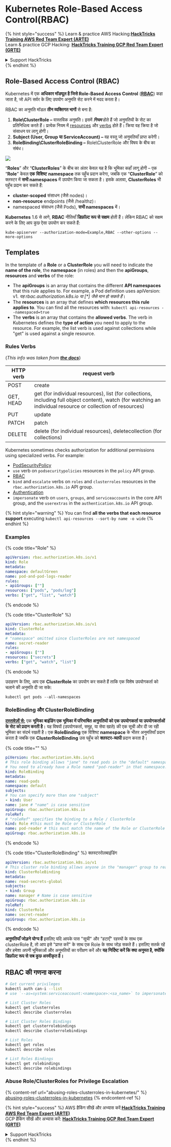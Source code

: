 # Kubernetes Role-Based Access Control(RBAC)

{% hint style="success" %}
Learn & practice AWS Hacking:<img src="../../.gitbook/assets/image (1) (1) (1) (1).png" alt="" data-size="line">[**HackTricks Training AWS Red Team Expert (ARTE)**](https://training.hacktricks.xyz/courses/arte)<img src="../../.gitbook/assets/image (1) (1) (1) (1).png" alt="" data-size="line">\
Learn & practice GCP Hacking: <img src="../../.gitbook/assets/image (2) (1).png" alt="" data-size="line">[**HackTricks Training GCP Red Team Expert (GRTE)**<img src="../../.gitbook/assets/image (2) (1).png" alt="" data-size="line">](https://training.hacktricks.xyz/courses/grte)

<details>

<summary>Support HackTricks</summary>

* Check the [**subscription plans**](https://github.com/sponsors/carlospolop)!
* **Join the** 💬 [**Discord group**](https://discord.gg/hRep4RUj7f) or the [**telegram group**](https://t.me/peass) or **follow** us on **Twitter** 🐦 [**@hacktricks\_live**](https://twitter.com/hacktricks_live)**.**
* **Share hacking tricks by submitting PRs to the** [**HackTricks**](https://github.com/carlospolop/hacktricks) and [**HackTricks Cloud**](https://github.com/carlospolop/hacktricks-cloud) github repos.

</details>
{% endhint %}

## Role-Based Access Control (RBAC)

Kubernetes में एक **अधिकार मॉड्यूल है जिसे Role-Based Access Control** ([**RBAC**](https://kubernetes.io/docs/reference/access-authn-authz/rbac/)) कहा जाता है, जो API सर्वर के लिए उपयोग अनुमति सेट करने में मदद करता है।

RBAC का अनुमति मॉडल **तीन व्यक्तिगत भागों** से बना है:

1. **Role\ClusterRole ­–** वास्तविक अनुमति। इसमें _**नियम**_ होते हैं जो अनुमतियों के सेट का प्रतिनिधित्व करते हैं। प्रत्येक नियम में [resources](https://kubernetes.io/docs/reference/kubectl/overview/#resource-types) और [verbs](https://kubernetes.io/docs/reference/access-authn-authz/authorization/#determine-the-request-verb) होते हैं। क्रिया वह क्रिया है जो संसाधन पर लागू होगी।
2. **Subject (User, Group या ServiceAccount) –** वह वस्तु जो अनुमतियाँ प्राप्त करेगी।
3. **RoleBinding\ClusterRoleBinding –** Role\ClusterRole और विषय के बीच का संबंध।

![](https://www.cyberark.com/wp-content/uploads/2018/12/rolebiding_serviceaccount_and_role-1024x551.png)

“**Roles**” और “**ClusterRoles**” के बीच का अंतर केवल यह है कि भूमिका कहाँ लागू होगी – एक “**Role**” केवल **एक** **विशिष्ट** **namespace** तक पहुँच प्रदान करेगा, जबकि एक “**ClusterRole**” को क्लस्टर में **सभी namespaces** में उपयोग किया जा सकता है। इसके अलावा, **ClusterRoles** भी पहुँच प्रदान कर सकते हैं:

* **cluster-scoped** संसाधन (जैसे nodes)।
* **non-resource** endpoints (जैसे /healthz)।
* namespaced संसाधन (जैसे Pods), **सभी namespaces** में।

**Kubernetes** 1.6 से आगे, **RBAC** नीतियाँ **डिफ़ॉल्ट रूप से सक्षम** होती हैं। लेकिन RBAC को सक्षम करने के लिए आप कुछ ऐसा उपयोग कर सकते हैं:
```
kube-apiserver --authorization-mode=Example,RBAC --other-options --more-options
```
## Templates

In the template of a **Role** or a **ClusterRole** you will need to indicate the **name of the role**, the **namespace** (in roles) and then the **apiGroups**, **resources** and **verbs** of the role:

* The **apiGroups** is an array that contains the different **API namespaces** that this rule applies to. For example, a Pod definition uses apiVersion: v1. _यह rbac.authorization.k8s.io या \[\*] जैसे मान हो सकते हैं_।
* The **resources** is an array that defines **which resources this rule applies to**. You can find all the resources with: `kubectl api-resources --namespaced=true`
* The **verbs** is an array that contains the **allowed verbs**. The verb in Kubernetes defines the **type of action** you need to apply to the resource. For example, the list verb is used against collections while "get" is used against a single resource.

### Rules Verbs

(_This info was taken from_ [_**the docs**_](https://kubernetes.io/docs/reference/access-authn-authz/authorization/#determine-the-request-verb))

| HTTP verb | request verb                                                                                                                                                  |
| --------- | ------------------------------------------------------------------------------------------------------------------------------------------------------------- |
| POST      | create                                                                                                                                                        |
| GET, HEAD | get (for individual resources), list (for collections, including full object content), watch (for watching an individual resource or collection of resources) |
| PUT       | update                                                                                                                                                        |
| PATCH     | patch                                                                                                                                                         |
| DELETE    | delete (for individual resources), deletecollection (for collections)                                                                                         |

Kubernetes sometimes checks authorization for additional permissions using specialized verbs. For example:

* [PodSecurityPolicy](https://kubernetes.io/docs/concepts/policy/pod-security-policy/)
* `use` verb on `podsecuritypolicies` resources in the `policy` API group.
* [RBAC](https://kubernetes.io/docs/reference/access-authn-authz/rbac/#privilege-escalation-prevention-and-bootstrapping)
* `bind` and `escalate` verbs on `roles` and `clusterroles` resources in the `rbac.authorization.k8s.io` API group.
* [Authentication](https://kubernetes.io/docs/reference/access-authn-authz/authentication/)
* `impersonate` verb on `users`, `groups`, and `serviceaccounts` in the core API group, and the `userextras` in the `authentication.k8s.io` API group.

{% hint style="warning" %}
You can find **all the verbs that each resource support** executing `kubectl api-resources --sort-by name -o wide`
{% endhint %}

### Examples

{% code title="Role" %}
```yaml
apiVersion: rbac.authorization.k8s.io/v1
kind: Role
metadata:
namespace: defaultGreen
name: pod-and-pod-logs-reader
rules:
- apiGroups: [""]
resources: ["pods", "pods/log"]
verbs: ["get", "list", "watch"]
```
{% endcode %}

{% code title="ClusterRole" %}
```yaml
apiVersion: rbac.authorization.k8s.io/v1
kind: ClusterRole
metadata:
# "namespace" omitted since ClusterRoles are not namespaced
name: secret-reader
rules:
- apiGroups: [""]
resources: ["secrets"]
verbs: ["get", "watch", "list"]
```
{% endcode %}

उदाहरण के लिए, आप एक **ClusterRole** का उपयोग कर सकते हैं ताकि एक विशेष उपयोगकर्ता को चलाने की अनुमति दी जा सके:
```
kubectl get pods --all-namespaces
```
### **RoleBinding और ClusterRoleBinding**

[**दस्तावेज़ों से:**](https://kubernetes.io/docs/reference/access-authn-authz/rbac/#rolebinding-and-clusterrolebinding) एक **भूमिका बाइंडिंग एक भूमिका में परिभाषित अनुमतियों को एक उपयोगकर्ता या उपयोगकर्ताओं के सेट को प्रदान करती है**। यह विषयों (उपयोगकर्ता, समूह, या सेवा खाते) की एक सूची और दी जा रही भूमिका का संदर्भ रखती है। एक **RoleBinding** एक विशिष्ट **namespace** के भीतर अनुमतियाँ प्रदान करता है जबकि एक **ClusterRoleBinding** उस पहुँच को **क्लस्टर-व्यापी** प्रदान करता है।

{% code title="" %}
```yaml
piVersion: rbac.authorization.k8s.io/v1
# This role binding allows "jane" to read pods in the "default" namespace.
# You need to already have a Role named "pod-reader" in that namespace.
kind: RoleBinding
metadata:
name: read-pods
namespace: default
subjects:
# You can specify more than one "subject"
- kind: User
name: jane # "name" is case sensitive
apiGroup: rbac.authorization.k8s.io
roleRef:
# "roleRef" specifies the binding to a Role / ClusterRole
kind: Role #this must be Role or ClusterRole
name: pod-reader # this must match the name of the Role or ClusterRole you wish to bind to
apiGroup: rbac.authorization.k8s.io
```
{% endcode %}

{% code title="ClusterRoleBinding" %} क्लस्टररोलबाइंडिंग
```yaml
apiVersion: rbac.authorization.k8s.io/v1
# This cluster role binding allows anyone in the "manager" group to read secrets in any namespace.
kind: ClusterRoleBinding
metadata:
name: read-secrets-global
subjects:
- kind: Group
name: manager # Name is case sensitive
apiGroup: rbac.authorization.k8s.io
roleRef:
kind: ClusterRole
name: secret-reader
apiGroup: rbac.authorization.k8s.io
```
{% endcode %}

**अनुमतियाँ जोड़ने योग्य हैं** इसलिए यदि आपके पास "सूची" और "हटाएँ" रहस्यों के साथ एक clusterRole है, तो आप इसे "प्राप्त करें" के साथ एक Role के साथ जोड़ सकते हैं। इसलिए सतर्क रहें और हमेशा अपनी भूमिकाओं और अनुमतियों का परीक्षण करें और **यह निर्दिष्ट करें कि क्या अनुमत है, क्योंकि डिफ़ॉल्ट रूप से सब कुछ अस्वीकृत है।**

## **RBAC की गणना करना**
```bash
# Get current privileges
kubectl auth can-i --list
# use `--as=system:serviceaccount:<namespace>:<sa_name>` to impersonate a service account

# List Cluster Roles
kubectl get clusterroles
kubectl describe clusterroles

# List Cluster Roles Bindings
kubectl get clusterrolebindings
kubectl describe clusterrolebindings

# List Roles
kubectl get roles
kubectl describe roles

# List Roles Bindings
kubectl get rolebindings
kubectl describe rolebindings
```
### Abuse Role/ClusterRoles for Privilege Escalation

{% content-ref url="abusing-roles-clusterroles-in-kubernetes/" %}
[abusing-roles-clusterroles-in-kubernetes](abusing-roles-clusterroles-in-kubernetes/)
{% endcontent-ref %}

{% hint style="success" %}
AWS हैकिंग सीखें और अभ्यास करें:<img src="../../.gitbook/assets/image (1) (1) (1) (1).png" alt="" data-size="line">[**HackTricks Training AWS Red Team Expert (ARTE)**](https://training.hacktricks.xyz/courses/arte)<img src="../../.gitbook/assets/image (1) (1) (1) (1).png" alt="" data-size="line">\
GCP हैकिंग सीखें और अभ्यास करें: <img src="../../.gitbook/assets/image (2) (1).png" alt="" data-size="line">[**HackTricks Training GCP Red Team Expert (GRTE)**<img src="../../.gitbook/assets/image (2) (1).png" alt="" data-size="line">](https://training.hacktricks.xyz/courses/grte)

<details>

<summary>Support HackTricks</summary>

* [**सदस्यता योजनाएँ**](https://github.com/sponsors/carlospolop) देखें!
* **हमारे** 💬 [**Discord समूह**](https://discord.gg/hRep4RUj7f) या [**टेलीग्राम समूह**](https://t.me/peass) में शामिल हों या **Twitter** 🐦 पर हमें **फॉलो करें** [**@hacktricks\_live**](https://twitter.com/hacktricks_live)**.**
* **हैकिंग ट्रिक्स साझा करें और** [**HackTricks**](https://github.com/carlospolop/hacktricks) और [**HackTricks Cloud**](https://github.com/carlospolop/hacktricks-cloud) गिटहब रिपोजिटरी में PR सबमिट करें।

</details>
{% endhint %}

